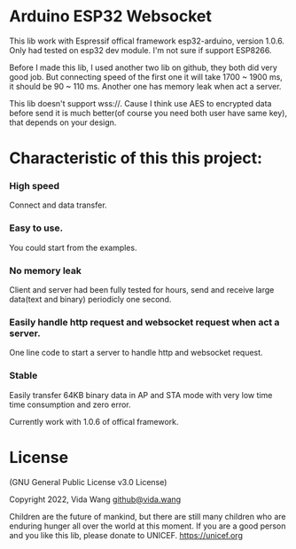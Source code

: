 # Arduino ESP32 Websocket
This lib work with Espressif offical framework esp32-arduino, version 1.0.6.
Only had tested on esp32 dev module. I'm not sure if support ESP8266.

Before I made this lib, I used another two lib on github, they both did very good job.
But connecting speed of the first one it will take 1700 ~ 1900 ms, it should be 90 ~ 110 ms.
Another one has memory leak when act a server.

This lib doesn't support wss://. Cause I think use AES to encrypted data before send it is much better(of course you need both user have same key), that depends on your design.

# Characteristic of this this project:

### High speed
Connect and data transfer.

### Easy to use.
You could start from the examples.

### No memory leak
Client and server had been fully tested for hours, send and receive large data(text and binary) periodicly one second.

### Easily handle http request and websocket request when act a server.
One line code to start a server to handle http and websocket request. 

### Stable
Easily transfer 64KB binary data in AP and STA mode with very low time time consumption and zero error.

Currently work with 1.0.6 of offical framework.

# License
(GNU General Public License v3.0 License)

Copyright 2022, Vida Wang  <github@vida.wang>


Children are the future of mankind, but there are still many children who are enduring hunger all over the world at this moment. If you are a good person and you like this lib, please donate to UNICEF.
https://unicef.org
